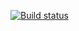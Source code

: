 [![Build status](https://ci.appveyor.com/api/projects/status/x2a8vwput0b87925?svg=true)](https://ci.appveyor.com/project/CoolPaK/ajs-test-ci)